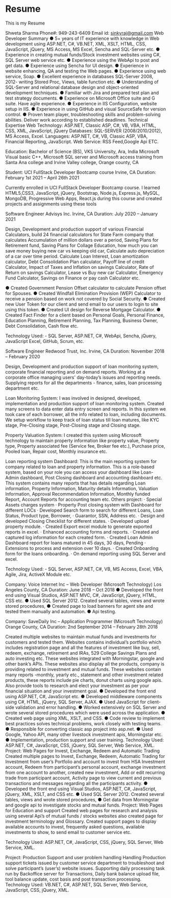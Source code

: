# Resume
This is my Resume

Shweta Sharma Phone#: 949-243-6409 Email id: sinkyraj@gmail.com
Web Developer
Summary
● 5+ years of IT experience with knowledge in Web development using ASP.NET, C#,
VB.NET, XML, XSLT, HTML, CSS, JavaScript, jQuery, MS Access, MS Excel, Sencha and SQL-Server etc.
● Experience in creating mutual funds/Stock investment websites using C#, SQL Server web service etc.
● Experience using the WebApi to post and get data.
● Experience using Sencha for UI design.
● Experience in website enhancing, QA and testing the Web pages.
● Experience using web service, Soap.
● Excellent experience in databases SQL-Server 2008, 2012- writing Stored Proc, Views, table
function etc.
● Understanding of SQL-Server and relational database design and object-oriented development techniques.
● Familiar with Jira and prepared test plan and test strategy documents.
● Experience on Microsoft Office suite and G suite. Have agile experience.
● Experience in IIS Configuration, website setup in IIS.
● Experience in using GitHub and visual SourceSafe for version control.
● Proven team player, troubleshooting skills and problem-solving abilities. Deliver work according to established deadlines.
 Technical Expertise
Web Technology: ASP.NET, Classic ASP, C#, VB, VBA, HTML, CSS, XML, JavaScript, jQuery
Databases: SQL-SERVER (2008/2010/2012), MS Access, Excel.
Languages: ASP.NET, C#, VB, Classic ASP, VBA, Financial Reporting, JavaScript.
Web Service: RSS Feed,Google Api ETC.


 
Education: Bachelor of Science (BS), VKS University, Ara, India
Microsoft Visual basic C++, Microsoft SQL server and Microsoft access training from Santa Ana college and Irvine Valley college, Orange county, CA



Student: UCI FullStack Developer Bootcamp course
Irvine, CA­­­­
Duration: February 1st 2021 – April 26th 2021

Currently enrolled in UCI FullStack Developer Bootcamp course. I learned HTML5,CSS3, JavaScript, jQuery, Bootstrap, Node.js, Express.js, MySQL, MongoDB, Progressive Web Apps, React.js during this course and created projects and assignments using these tools






 
Software Engineer­­­­­­­­­­­­­
Advisys Inc.
Irvine, CA­­­­
Duration: July 2020 – January 2021
 
Design, Development and production support of various Financial Calculators, build 24 financial calculators for State Farm company that calculates Accumulation of million dollars over a period, Saving Plans for Retirement fund, Saving Plans for Collage Education, how much you can save money buying new car vs keeping old car, Calculate auto depreciation of a car over time period. Calculate Loan Interest, Loan amortization calculator, Debt Consolidation Plan calculator, Payoff line of credit Calculator, Impact of Taxes and Inflation on savings Calculator, Rate of Return on savings Calculator, Lease vs Buy new car Calculator, Emergency Fund Calculator, Savings on Finance or pay cash Calculator etc.
 
● Created Government Pension Offset calculator to calculate Pension offset for Spouses.
● Created Windfall Elimination Provision (WEP) Calculator to receive a pension based on   work not covered by Social Security.
● Created new User Token for our client and send email to our users to login to site using this token.
● Created UI design for Reverse Mortgage Calculator.
● Created Fact Finder for a client based on Personal Goals, Personal Finance, Education Planning, Retirement Planning, Tax Planning, Business Owner, Debt Consolidation, Cash flow etc.
 
 
Technology Used: - SQL Server, ASP.NET, C#, WebApi, Sencha, jQuery, JavaScript Excel, GitHub, Scrum, etc.


 
 
 
Software Engineer
Redwood Trust, Inc.
Irvine, CA
Duration: November 2018 – February 2020
 
Design, Development and production support of loan monitoring system, corporate financial reporting and on demand reports. Working at a corporate office managing users' day-today’s issues and reporting needs. Supplying reports for all the departments - finance, sales, loan processing department etc.
 
Loan Monitoring System: I was involved in designed, developed, implementation and production support of loan monitoring system. Created many screens to data enter data entry screen and reports. In this system we took care of each borrower, all the info related to loan, including documents. We setup workflow to keep track of loan status till loan matures, like KYC stage, Pre-Closing stage, Post-Closing stage and Closing stage.
 
Property Valuation System: I created this system using Microsoft technology to maintain property information like property value, Property type, Property associated fee (Service fee, Broker fee etc.), Purchase price, Pooled loan, Repair cost, Monthly insurance etc.
 
Loan reporting system Dashboard: This is the main reporting system for company related to loan and property information. This is a role-based system, based on your role you can access your dashboard like Loan-Admin dashboard, Post Closing dashboard and accounting dashboard etc. This system contains many reports that has details regarding Loan information, Property Information, Maturity details Information, Valuation Information, Approval Recommendation Information, Monthly funded Report, Account Reports for accounting team etc.
Others project:
·        Special Assets charges system
·        Property Post closing system with Dashboard for different LOCs
·        Developed Search form to search for different Loans, Loan Status, Product type, Borrower,
·        Guarantor, SSN, Address etc.
·        Design and developed Closing Checklist for different states.
·        Developed upload property module.
·        Created Export excel module to generate exported reports in excel.
·        Enhanced accounting forms and reports.
·        Created and captured log information for each created form.
·        Created Loan Admin Dashboard report for loans matured in 45 days, 30 days, Pending
·        Extensions to process and extension over 10 days.
·        Created Onboarding form for the loans onboarding.
·        On demand reporting using SQL Server and excel.
 
 
Technology Used: - SQL Server, ASP.NET, C#, VB, MS Access, Excel, VBA, Agile, Jira, ActiveX Module etc.
 
Company: Voice Internet Inc – Web Developer (Microsoft Technology)
Los Angeles County, CA
Duration: June 2018 – Oct 2018
● Developed the front end using Visual Studios, ASP.NET MVC, C#, JavaScript, jQuery, HTML,
CSS etc.
● Used SQL Server 2012. Created several tables, views and wrote stored procedures,
● Created page to load banners for agent site and tested them manually and automation.
● Api testing.
 
Company: SaveDaily Inc – Application Programmer (Microsoft Technology)
Orange County, CA
Duration: 2nd September 2014 – February 28th 2018
 
Created multiple websites to maintain mutual funds and investments for customers and tested them. Websites contains individual’s portfolio which includes registration page and all the features of investment like buy, sell, redeem, exchange, retirement and IRAs, 529 College Savings Plans and auto investing etc. These websites integrated with Morningstar, google and other bank’s APIs. These websites also display all the products, company is providing related to investment and mutual funds. These websites contain many reports -monthly, yearly etc., statement and other investment related products, these reports include pie charts, donut charts using google apis. Also provide tools to research and elect your investment as per your financial situation and your investment goal.
● Developed the front end using ASP.NET, C#, JavaScript etc.
● Developed middleware components using C#, HTML, jQuery, SQL Server, AJAX.
● Used JavaScript for client-side validation and error handling.
● Worked extensively on SQL Server and wrote several stored procedures which were used across
the application.
● Created web page using XML, XSLT, and CSS.
● Code review to implement best practices solves technical problems, work closely with testing
teams.
● Responsible for converting classic asp project into asp.net.
● Used Google, Yahoo API, many other livestock investment apis, Morningstar etc.
● Implementation, production support and user training.
Technology Used: ASP.NET, C#, JavaScript, CSS, jQuery, SQL Server, Web Service, XML.
Project: Web Pages for Invest, Exchange, Redeem and Automatic Trading
Created multiple pages to Invest, Exchange, Redeem, Automatic Trading for Investment from user’s Portfolio and account to invest from HSA Investment account, Redeem from participant’s personal account, exchange investment from one account to another, created new investment, Add or edit recurring trade from participant account, Activity page to view current and previous transactions and messages regarding all the participants activity.
● Developed the front end using Visual Studios, ASP.NET, C#, JavaScript, jQuery, XML, XSLT,
and CSS etc.
● Used SQL Server 2012. Created several tables, views and wrote stored procedures,
● Get data from Morningstar and google api to investigate stocks and mutual funds.
Project: Web Pages for Education and support
Created web pages for research and analysis using several Api’s of mutual funds / stocks websites also created page for investment terminology and Glossary. Created support pages to display available accounts to invest, frequently asked questions, available investments to show, to send email to customer service etc.
 
Technology Used: ASP.NET, C#, JavaScript, CSS, jQuery, SQL Server, Web Service, XML.
 
Project: Production Support and user problem handling
Handling Production support tickets issued by customer service department to troubleshoot and solve participant’s (user’s) website issues. Supporting daily processing task run by Backoffice server for Transactions, Daily bank balance upload file, tool balance update, cost basis and post transaction processing.
Technology Used: VB.NET, C#, ASP.NET, SQL Server, Web Service, JavaScript, CSS, jQuery, XML.

